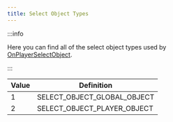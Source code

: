 ```yaml
---
title: Select Object Types
---
```


:::info

Here you can find all of the select object types used by [OnPlayerSelectObject](../callbacks/OnPlayerSelectObject).

:::

| Value | Definition                  |
| ----- | --------------------------- |
| 1     | SELECT_OBJECT_GLOBAL_OBJECT |
| 2     | SELECT_OBJECT_PLAYER_OBJECT |
